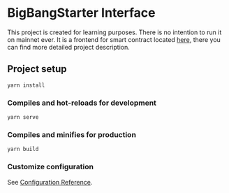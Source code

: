 # BigBangStarter Interface
This project is created for learning purposes. There is no intention to run it on mainnet ever. It is a frontend for smart contract located [here](https://github.com/ivanovpetr/bigbangstarter-core), there you can find more detailed project description.

## Project setup
```
yarn install
```

### Compiles and hot-reloads for development
```
yarn serve
```

### Compiles and minifies for production
```
yarn build
```

### Customize configuration
See [Configuration Reference](https://cli.vuejs.org/config/).
